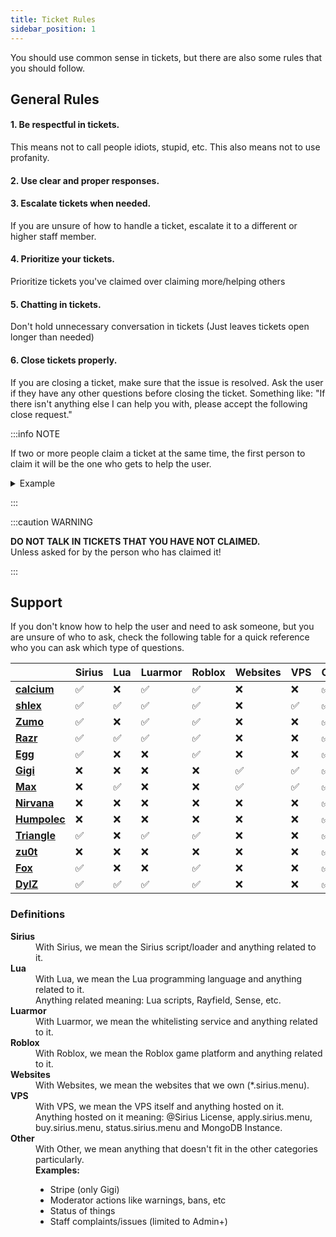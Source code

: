 ```yaml
---
title: Ticket Rules
sidebar_position: 1
---
```


You should use common sense in tickets, but there are also some rules that you should follow.

## General Rules

#### 1. Be respectful in tickets.

This means not to call people idiots, stupid, etc.
This also means not to use profanity.

#### 2. Use clear and proper responses.

#### 3. Escalate tickets when needed.

If you are unsure of how to handle a ticket, escalate it to a different or higher staff member.

#### 4. Prioritize your tickets.

Prioritize tickets you've claimed over claiming more/helping others

#### 5. Chatting in tickets.

Don't hold unnecessary conversation in tickets (Just leaves tickets open longer than needed)

#### 6. Close tickets properly.

If you are closing a ticket, make sure that the issue is resolved.
Ask the user if they have any other questions before closing the ticket.
Something like: "If there isn't anything else I can help you with, please accept the following close request."

:::info NOTE

If two or more people claim a ticket at the same time, the first person to claim it will be the one who gets to help the user.

<details>
  <summary>Example</summary>
  For example, in this scenario, <u>Mojang Official Support</u> will be the one to help the user:
  <img src="/img/staff/ticket-claiming.png" alt="Ticket Claiming" loading="lazy" />
</details>

:::

:::caution WARNING

**DO NOT TALK IN TICKETS THAT YOU HAVE NOT CLAIMED.**  
Unless asked for by the person who has claimed it!

:::

## Support

If you don't know how to help the user and need to ask someone, but you are unsure of who to ask, check the following table for a quick reference who you can ask which type of questions.

|                                                              | Sirius             | Lua                | Luarmor            | Roblox             | Websites           | VPS                | Other              |
| :----------------------------------------------------------- | :----------------- | :----------------- | :----------------- | :----------------- | :----------------- | :----------------- | :----------------- |
| [**calcium**](https://discord.com/users/1018551539482230936) | :white_check_mark: | :x:                | :white_check_mark: | :white_check_mark: | :x:                | :x:                | :white_check_mark: |
| [**shlex**](https://discord.com/users/837791888643588136)    | :white_check_mark: | :white_check_mark: | :white_check_mark: | :white_check_mark: | :x:                | :white_check_mark: | :white_check_mark: |
| [**Zumo**](https://discord.com/users/440599126401613865)     | :white_check_mark: | :x:                | :white_check_mark: | :white_check_mark: | :x:                | :x:                | :white_check_mark: |
| [**Razr**](https://discord.com/users/1100862906486227044)    | :white_check_mark: | :white_check_mark: | :white_check_mark: | :white_check_mark: | :x:                | :x:                | :white_check_mark: |
| [**Egg**](https://discord.com/users/866085293652181002)      | :white_check_mark: | :x:                | :x:                | :white_check_mark: | :x:                | :x:                | :white_check_mark: |
| [**Gigi**](https://discord.com/users/389759544776982528)     | :x:                | :x:                | :x:                | :x:                | :white_check_mark: | :white_check_mark: | :white_check_mark: |
| [**Max**](https://discord.com/users/876167580472184882)      | :x:                | :white_check_mark: | :x:                | :x:                | :white_check_mark: | :white_check_mark: | :white_check_mark: |
| [**Nirvana**](https://discord.com/users/771036216128307240)  | :x:                | :x:                | :x:                | :x:                | :x:                | :x:                | :white_check_mark: |
| [**Humpolec**](https://discord.com/users/402091227933179904) | :x:                | :x:                | :x:                | :x:                | :x:                | :x:                | :white_check_mark: |
| [**Triangle**](https://discord.com/users/670545925898502157) | :white_check_mark: | :x:                | :white_check_mark: | :white_check_mark: | :x:                | :x:                | :white_check_mark: |
| [**zu0t**](https://discord.com/users/437532245574680577)     | :x:                | :x:                | :x:                | :x:                | :x:                | :x:                | :white_check_mark: |
| [**Fox**](https://discord.com/users/618782669723009027)      | :white_check_mark: | :x:                | :x:                | :white_check_mark: | :x:                | :x:                | :white_check_mark: |
| [**DylZ**](https://discord.com/users/305405455679750155)     | :white_check_mark: | :white_check_mark: | :white_check_mark: | :white_check_mark: | :x:                | :x:                | :white_check_mark: |


### Definitions

<dl>
  <dt><b>Sirius</b></dt>
  <dd>With Sirius, we mean the Sirius script/loader and anything related to it.</dd>
  <dt><b>Lua</b></dt>
  <dd>With Lua, we mean the Lua programming language and anything related to it.</dd>
  <dd>Anything related meaning: Lua scripts, Rayfield, Sense, etc.</dd>
  <dt><b>Luarmor</b></dt>
  <dd>With Luarmor, we mean the whitelisting service and anything related to it.</dd>
  <dt><b>Roblox</b></dt>
  <dd>With Roblox, we mean the Roblox game platform and anything related to it.</dd>
  <dt><b>Websites</b></dt>
  <dd>With Websites, we mean the websites that we own (*.sirius.menu).</dd>
  <dt><b>VPS</b></dt>
  <dd>With VPS, we mean the VPS itself and anything hosted on it.</dd>
  <dd>Anything hosted on it meaning: @Sirius License, apply.sirius.menu, buy.sirius.menu, status.sirius.menu and MongoDB Instance.</dd>
  <dt><b>Other</b></dt>
  <dd>With Other, we mean anything that doesn't fit in the other categories particularly.</dd>
  <dd>
    <b>Examples:</b>
    <ul>
      <li>Stripe (only Gigi)</li>
      <li>Moderator actions like warnings, bans, etc</li>
      <li>Status of things</li>
      <li>Staff complaints/issues (limited to Admin+)</li>
    </ul>
  </dd>
</dl>
